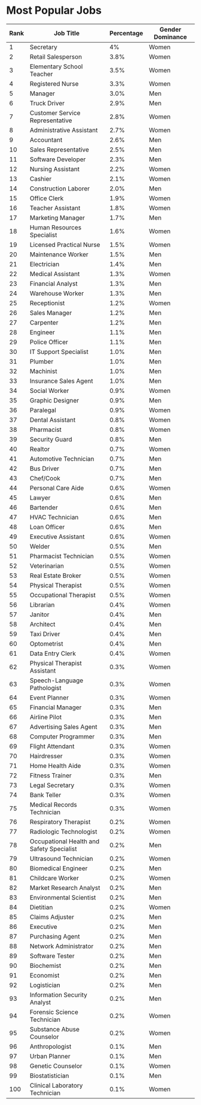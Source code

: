 
# Most Popular Jobs

| Rank | Job Title                                | Percentage | Gender Dominance |
|------|------------------------------------------|------------|------------------|
| 1    | Secretary                                | 4%         | Women            |
| 2    | Retail Salesperson                       | 3.8%       | Women            |
| 3    | Elementary School Teacher                | 3.5%       | Women            |
| 4    | Registered Nurse                         | 3.3%       | Women            |
| 5    | Manager                                  | 3.0%       | Men              |
| 6    | Truck Driver                             | 2.9%       | Men              |
| 7    | Customer Service Representative          | 2.8%       | Women            |
| 8    | Administrative Assistant                 | 2.7%       | Women            |
| 9    | Accountant                               | 2.6%       | Men              |
| 10   | Sales Representative                     | 2.5%       | Men              |
| 11   | Software Developer                       | 2.3%       | Men              |
| 12   | Nursing Assistant                        | 2.2%       | Women            |
| 13   | Cashier                                  | 2.1%       | Women            |
| 14   | Construction Laborer                     | 2.0%       | Men              |
| 15   | Office Clerk                             | 1.9%       | Women            |
| 16   | Teacher Assistant                        | 1.8%       | Women            |
| 17   | Marketing Manager                        | 1.7%       | Men              |
| 18   | Human Resources Specialist               | 1.6%       | Women            |
| 19   | Licensed Practical Nurse                 | 1.5%       | Women            |
| 20   | Maintenance Worker                       | 1.5%       | Men              |
| 21   | Electrician                              | 1.4%       | Men              |
| 22   | Medical Assistant                        | 1.3%       | Women            |
| 23   | Financial Analyst                        | 1.3%       | Men              |
| 24   | Warehouse Worker                         | 1.3%       | Men              |
| 25   | Receptionist                             | 1.2%       | Women            |
| 26   | Sales Manager                            | 1.2%       | Men              |
| 27   | Carpenter                                | 1.2%       | Men              |
| 28   | Engineer                                 | 1.1%       | Men              |
| 29   | Police Officer                           | 1.1%       | Men              |
| 30   | IT Support Specialist                    | 1.0%       | Men              |
| 31   | Plumber                                  | 1.0%       | Men              |
| 32   | Machinist                                | 1.0%       | Men              |
| 33   | Insurance Sales Agent                    | 1.0%       | Men              |
| 34   | Social Worker                            | 0.9%       | Women            |
| 35   | Graphic Designer                         | 0.9%       | Men              |
| 36   | Paralegal                                | 0.9%       | Women            |
| 37   | Dental Assistant                         | 0.8%       | Women            |
| 38   | Pharmacist                               | 0.8%       | Women            |
| 39   | Security Guard                           | 0.8%       | Men              |
| 40   | Realtor                                  | 0.7%       | Women            |
| 41   | Automotive Technician                    | 0.7%       | Men              |
| 42   | Bus Driver                               | 0.7%       | Men              |
| 43   | Chef/Cook                                | 0.7%       | Men              |
| 44   | Personal Care Aide                       | 0.6%       | Women            |
| 45   | Lawyer                                   | 0.6%       | Men              |
| 46   | Bartender                                | 0.6%       | Men              |
| 47   | HVAC Technician                          | 0.6%       | Men              |
| 48   | Loan Officer                             | 0.6%       | Men              |
| 49   | Executive Assistant                      | 0.6%       | Women            |
| 50   | Welder                                   | 0.5%       | Men              |
| 51   | Pharmacist Technician                    | 0.5%       | Women            |
| 52   | Veterinarian                             | 0.5%       | Women            |
| 53   | Real Estate Broker                       | 0.5%       | Women            |
| 54   | Physical Therapist                       | 0.5%       | Women            |
| 55   | Occupational Therapist                   | 0.5%       | Women            |
| 56   | Librarian                                | 0.4%       | Women            |
| 57   | Janitor                                  | 0.4%       | Men              |
| 58   | Architect                                | 0.4%       | Men              |
| 59   | Taxi Driver                              | 0.4%       | Men              |
| 60   | Optometrist                              | 0.4%       | Men              |
| 61   | Data Entry Clerk                         | 0.4%       | Women            |
| 62   | Physical Therapist Assistant             | 0.3%       | Women            |
| 63   | Speech-Language Pathologist              | 0.3%       | Women            |
| 64   | Event Planner                            | 0.3%       | Women            |
| 65   | Financial Manager                        | 0.3%       | Men              |
| 66   | Airline Pilot                            | 0.3%       | Men              |
| 67   | Advertising Sales Agent                  | 0.3%       | Men              |
| 68   | Computer Programmer                      | 0.3%       | Men              |
| 69   | Flight Attendant                         | 0.3%       | Women            |
| 70   | Hairdresser                              | 0.3%       | Women            |
| 71   | Home Health Aide                         | 0.3%       | Women            |
| 72   | Fitness Trainer                          | 0.3%       | Men              |
| 73   | Legal Secretary                          | 0.3%       | Women            |
| 74   | Bank Teller                              | 0.3%       | Women            |
| 75   | Medical Records Technician               | 0.3%       | Women            |
| 76   | Respiratory Therapist                    | 0.2%       | Women            |
| 77   | Radiologic Technologist                  | 0.2%       | Women            |
| 78   | Occupational Health and Safety Specialist| 0.2%       | Men              |
| 79   | Ultrasound Technician                    | 0.2%       | Women            |
| 80   | Biomedical Engineer                      | 0.2%       | Men              |
| 81   | Childcare Worker                         | 0.2%       | Women            |
| 82   | Market Research Analyst                  | 0.2%       | Men              |
| 83   | Environmental Scientist                  | 0.2%       | Men              |
| 84   | Dietitian                                | 0.2%       | Women            |
| 85   | Claims Adjuster                          | 0.2%       | Men              |
| 86   | Executive                                | 0.2%       | Men              |
| 87   | Purchasing Agent                         | 0.2%       | Men              |
| 88   | Network Administrator                    | 0.2%       | Men              |
| 89   | Software Tester                          | 0.2%       | Men              |
| 90   | Biochemist                               | 0.2%       | Men              |
| 91   | Economist                                | 0.2%       | Men              |
| 92   | Logistician                              | 0.2%       | Men              |
| 93   | Information Security Analyst             | 0.2%       | Men              |
| 94   | Forensic Science Technician              | 0.2%       | Women            |
| 95   | Substance Abuse Counselor                | 0.2%       | Women            |
| 96   | Anthropologist                           | 0.1%       | Men              |
| 97   | Urban Planner                            | 0.1%       | Men              |
| 98   | Genetic Counselor                        | 0.1%       | Women            |
| 99   | Biostatistician                          | 0.1%       | Men              |
| 100  | Clinical Laboratory Technician           | 0.1%       | Women            |
